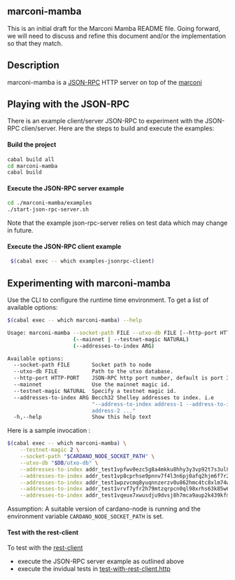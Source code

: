 marconi-mamba
--

This is an initial draft for the Marconi Mamba README file. Going forward, we will need to discuss and refine this document and/or the implementation so that they match.

## Description
marconi-mamba is a [JSON-RPC](http://www.simple-is-better.org/rpc/#differences-between-1-0-and-2-0) HTTP server on top of the [marconi](../marconi/README.md)

## Playing with the JSON-RPC
There is an example client/server JSON-RPC to experiment with the JSON-RPC clien/server. Here are the steps to build and execute the examples:

#### Build the project

``` sh
cabal build all
cd marconi-mamba
cabal build
```

#### Execute the JSON-RPC server example

``` sh
cd ./marconi-mamba/examples
./start-json-rpc-server.sh
```
Note that the example json-rpc-server relies on test data which may change in future.

#### Execute the JSON-RPC client example

``` sh
 $(cabal exec -- which examples-jsonrpc-client)
```

## Experimenting with marconi-mamba

Use the CLI to configure the runtime time environment. To get a list of available options:

``` sh
$(cabal exec -- which marconi-mamba) --help

Usage: marconi-mamba --socket-path FILE --utxo-db FILE [--http-port HTTP-PORT]
                     (--mainnet | --testnet-magic NATURAL)
                     (--addresses-to-index ARG)

Available options:
  --socket-path FILE       Socket path to node
  --utxo-db FILE           Path to the utxo database.
  --http-port HTTP-PORT    JSON-RPC http port number, default is port 3000.
  --mainnet                Use the mainnet magic id.
  --testnet-magic NATURAL  Specify a testnet magic id.
  --addresses-to-index ARG Becch32 Shelley addresses to index. i.e
                           "--address-to-index address-1 --address-to-index
                           address-2 ..."
  -h,--help                Show this help text
```


Here is a sample invocation :

``` sh
$(cabal exec -- which marconi-mamba) \
    --testnet-magic 2 \
    --socket-path "$CARDANO_NODE_SOCKET_PATH" \
    --utxo-db "$DB/utxo-db" \
    --addresses-to-index addr_test1vpfwv0ezc5g8a4mkku8hhy3y3vp92t7s3ul8g778g5yegsgalc6gc \
    --addresses-to-index addr_test1vp8cprhse9pnnv7f4l3n6pj0afq2hjm6f7r2205dz0583egagfjah \
    --addresses-to-index addr_test1wpzvcmq8yuqnnzerzv0u862hmc4tc8xlm74wtsqmh56tgpc3pvx0f \
    --addresses-to-index addr_test1vrvf7yfr2h79mtzqrpcn0ql98xrhs63k85w64u8py7709zsm6tsr6 \
    --addresses-to-index addr_test1vqeux7xwusdju9dvsj8h7mca9aup2k439kfmwy773xxc2hcu7zy99
```
Assumption:
A suitable version of cardano-node is running and the environment variable `CARDANO_NODE_SOCKET_PATH` is set.

#### Test with the rest-client

To test with the [rest-client](https://github.com/pashky/restclient.el)
- execute the JSON-RPC server example as outlined above
- execute the invidual tests in [test-with-rest-client.http](./examples/test-with-rest-client.http)
